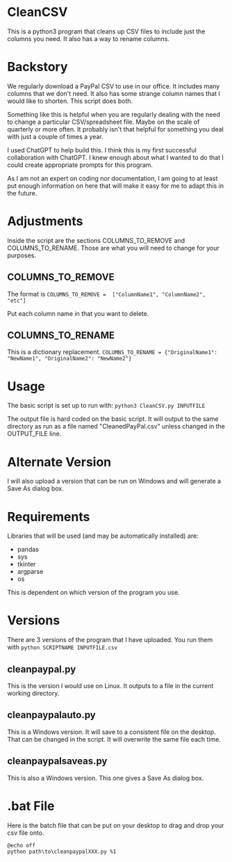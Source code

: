 # CleanCSV
This is a python3 program that cleans up CSV files to include just the columns you need. It also has a way to rename columns.

# Backstory
We regularly download a PayPal CSV to use in our office. It includes many columns that we don't need. It also has some strange column names that I would like to shorten. This script does both.

Something like this is helpful when you are regularly dealing with the need to change a particular CSV/spreadsheet file. Maybe on the scale of quarterly or more often. It probably isn't that helpful for something you deal with just a couple of times a year.

I used ChatGPT to help build this. I think this is my first successful collaboration with ChatGPT. I knew enough about what I wanted to do that I could create appropriate prompts for this program.

As I am not an expert on coding nor documentation, I am going to at least put enough information on here that will make it easy for me to adapt this in the future.

# Adjustments
Inside the script are the sections COLUMNS_TO_REMOVE and COLUMNS_TO_RENAME. Those are what you will need to change for your purposes.

## COLUMNS_TO_REMOVE
The format is
``` COLUMNS_TO_REMOVE =  ["ColumnName1", "ColumnName2", "etc"] ```

Put each column name in that you want to delete.

## COLUMNS_TO_RENAME
This is a dictionary replacement.
``` COLUMNS_TO_RENAME = {"OriginalName1": "NewName1", "OriginalName2": "NewName2"} ```

# Usage
The basic script is set up to run with:
``` python3 CleanCSV.py INPUTFILE ```

The output file is hard coded on the basic script. It will output to the same directory as run as a file named "CleanedPayPal.csv" unless changed in the OUTPUT_FILE line.

# Alternate Version
I will also upload a version that can be run on Windows and will generate a Save As dialog box.

# Requirements
Libraries that will be used (and may be automatically installed) are:
- pandas
- sys
- tkinter
- argparse
- os

This is dependent on which version of the program you use.

# Versions
There are 3 versions of the program that I have uploaded. You run them with ``` python SCRIPTNAME INPUTFILE.csv ```
## cleanpaypal.py
This is the version I would use on Linux. It outputs to a file in the current working directory.

## cleanpaypalauto.py
This is a Windows version. It will save to a consistent file on the desktop. That can be changed in the script. It will overwrite the same file each time.

## cleanpaypalsaveas.py
This is also a Windows version. This one gives a Save As dialog box.

# .bat File
Here is the batch file that can be put on your desktop to drag and drop your csv file onto.

```
@echo off
python path\to\cleanpaypalXXX.py %1
```
